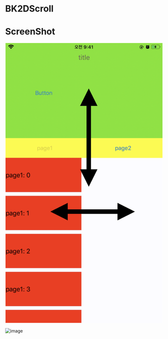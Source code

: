 # BK2DScroll


# ScreenShot


![image](https://github.com/drkong1/BK2DScroll/blob/master/BK2DScroll.png)

![image](https://github.com/drkong1/BK2DScroll/blob/master/BK2DScroll.gif)
